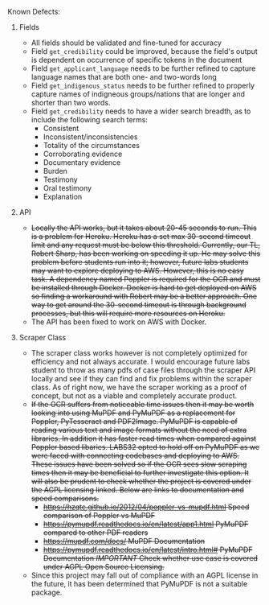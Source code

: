 Known Defects:

1. Fields
    - All fields should be validated and fine-tuned for accuracy
    - Field `get_credibility` could be improved, because the field's output is dependent on occurrence of specific tokens in the document
    - Field `get_applicant_language` needs to be further refined to capture language names that are both one- and two-words long
    - Field `get_indigenous_status` needs to be further refined to properly capture names of indigneous groups/nations that are longer and shorter than two words.
    - Field `get_credibility` needs to have a wider search breadth, as to include the following search terms:
        - Consistent
        - Inconsistent/inconsistencies
        - Totality of the circumstances
        - Corroborating evidence
        - Documentary evidence
        - Burden
        - Testimony
        - Oral testimony
        - Explanation

2. API
    - <strike>Locally the API works, but it takes about 20-45 seconds to run. This is a problem for Heroku. Heroku has a set max 30-second timeout limit and any request must be below this threshold. Currently, our TL, Robert Sharp, has been working on speeding it up. He may solve this problem before students run into it; however, future labs students may want to explore deploying to AWS. However, this is no easy task. A dependency named Poppler is required for the OCR and must be installed through Docker. Docker is hard to get deployed on AWS so finding a workaround with Robert may be a better approach. One way to get around the 30-second timeout is through background processes, but this will require more resources on Heroku.</strike>
    - The API has been fixed to work on AWS with Docker.
3. Scraper Class
    - The scraper class works however is not completely optimized for efficiency and not always accurate. I would encourage future labs student to throw as many pdfs of case files through the scraper API locally and see if they can find and fix problems within the scraper class. As of right now, we have the scraper working as a proof of concept, but not as a viable and completely accurate product.
    - <strike>If the OCR suffers from noticeable time issues then it may be worth looking into using MuPDF and PyMuPDF as a replacement for Poppler, PyTesseract and PDF2Image. PyMuPDF is capable of reading various text and image formats without the need of extra libraries.  In addition it has faster read times when compared against Poppler based libaries.  LABS32 opted to hold off on PyMuPDF as we were faced with connecting codebases and deploying to AWS.  These issues have been solved so if the OCR sees slow scraping times then it may be beneficial to further investigate this option.  It will also be prudent to check whether the project is covered under the AGPL licensing linked.  Below are links to documentation and speed comparisons. 
        - https://hzqtc.github.io/2012/04/poppler-vs-mupdf.html Speed comparison of Poppler vs MuPDF
        - https://pymupdf.readthedocs.io/en/latest/app1.html PyMuPDF compared to other PDF readers
        - https://mupdf.com/docs/ MuPDF Documentation
        - https://pymupdf.readthedocs.io/en/latest/intro.html# PyMuPDF Documentation *IMPORTANT* Check whether use case is covered under AGPL Open Source Licensing.</strike>
    - Since this project may fall out of compliance with an AGPL license in the future, it has been determined that PyMuPDF is not a suitable package.
